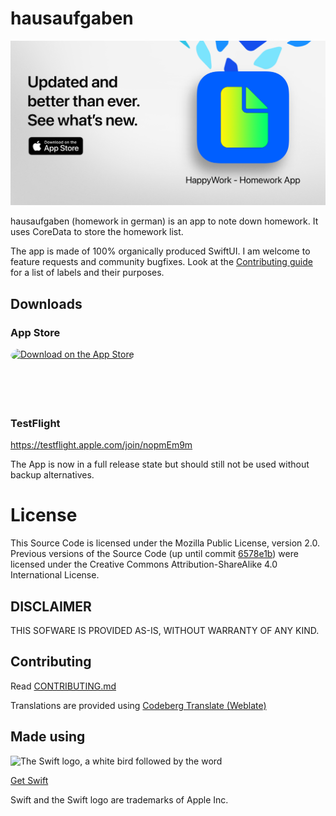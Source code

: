 # hausaufgaben

<picture>
  <source media="(prefers-color-scheme: dark)" srcset="./promo/banner_dark.png">
  <source media="(prefers-color-scheme: light)" srcset="./promo/banner_light.png">
  <img alt="New Launch Alert. Ready, Set, Get!" src="./promo/banner_light.png">
</picture>

hausaufgaben (homework in german) is an app to note down homework. It uses CoreData to store the homework list.

The app is made of 100% organically produced SwiftUI.
I am welcome to feature requests and community bugfixes. Look at the [Contributing guide](CONTRIBUTING.md) for a list of labels and their purposes.

## Downloads

### App Store

<a href="https://apps.apple.com/us/app/happywork-homework-app/id6444293099?itsct=apps_box_badge&amp;itscg=30200" style="display: inline-block; overflow: hidden; border-radius: 13px; width: 250px; height: 83px;"><img src="https://tools.applemediaservices.com/api/badges/download-on-the-app-store/black/en-us?size=250x83&amp;releaseDate=1670716800" alt="Download on the App Store" style="border-radius: 13px; width: 250px; height: 83px;"></a>

### TestFlight
https://testflight.apple.com/join/nopmEm9m

The App is now in a full release state but should still not be used without backup alternatives.

# License
This Source Code is licensed under the Mozilla Public License, version 2.0.
Previous versions of the Source Code (up until commit [6578e1b](https://github.com/libewa/hausaufgaben/commit/6578e1ba1949a99ce93072b08da7c4349e347ca4)) were licensed under the Creative Commons Attribution-ShareAlike 4.0 International License.

## DISCLAIMER
THIS SOFWARE IS PROVIDED AS-IS, WITHOUT WARRANTY OF ANY KIND.

## Contributing
Read [CONTRIBUTING.md](CONTRIBUTING.md)

Translations are provided using [Codeberg Translate (Weblate)](https://translate.codeberg.org/projects/hausaufgaben/)

## Made using

<picture>
  <source media="(prefers-color-scheme: dark)" srcset="https://user-images.githubusercontent.com/67926131/200187190-b76d4d3d-a170-4c6f-9786-03bed1e5eec4.svg">
  <source media="(prefers-color-scheme: light)" srcset="https://user-images.githubusercontent.com/67926131/200016102-7f4229fe-6c5d-4164-839c-c2a2a97ce7ea.svg">
  <img alt="The Swift logo, a white bird followed by the word "Swift" src="https://user-images.githubusercontent.com/67926131/200016102-7f4229fe-6c5d-4164-839c-c2a2a97ce7ea.svg">
</picture>

[Get Swift](https://www.swift.org/getting-started/)

Swift and the Swift logo are trademarks of Apple Inc.
